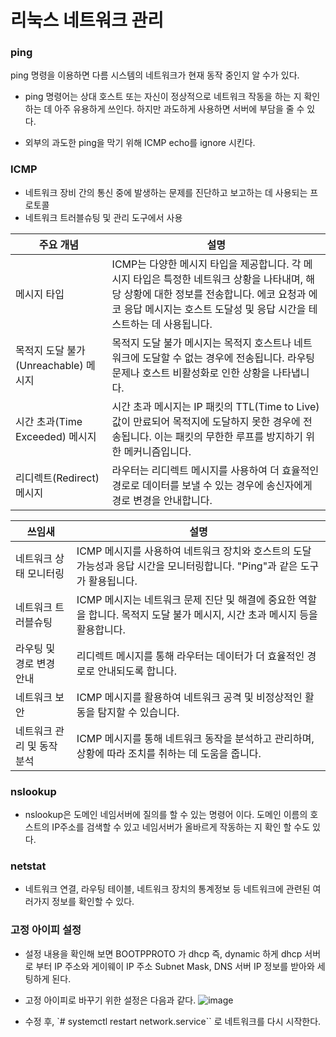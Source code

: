# 리눅스 네트워크 관리

### ping
ping 명령을 이용하면 다름 시스템의 네트워크가 현재 동작 중인지 알 수가 있다.
- ping 명령어는 상대 호스트 또는 자신이 정상적으로 네트워크 작동을 하는 지 확인하는 데 아주 유용하게 쓰인다. 하지만 과도하게 사용하면 서버에 부담을 줄 수 있다.

- 외부의 과도한 ping을 막기 위해  ICMP echo를 ignore 시킨다.

### ICMP
- 네트워크 장비 간의 통신 중에 발생하는 문제를 진단하고 보고하는 데 사용되는 프로토콜
- 네트워크 트러블슈팅 및 관리 도구에서 사용

| 주요 개념                                        | 설명                                                                                                                                                                               |
|--------------------------------------------------|------------------------------------------------------------------------------------------------------------------------------------------------------------------------------------|
| 메시지 타입                                     | ICMP는 다양한 메시지 타입을 제공합니다. 각 메시지 타입은 특정한 네트워크 상황을 나타내며, 해당 상황에 대한 정보를 전송합니다. 에코 요청과 에코 응답 메시지는 호스트 도달성 및 응답 시간을 테스트하는 데 사용됩니다. |
| 목적지 도달 불가(Unreachable) 메시지            | 목적지 도달 불가 메시지는 목적지 호스트나 네트워크에 도달할 수 없는 경우에 전송됩니다. 라우팅 문제나 호스트 비활성화로 인한 상황을 나타냅니다.                                    |
| 시간 초과(Time Exceeded) 메시지                | 시간 초과 메시지는 IP 패킷의 TTL(Time to Live) 값이 만료되어 목적지에 도달하지 못한 경우에 전송됩니다. 이는 패킷의 무한한 루프를 방지하기 위한 메커니즘입니다.                  |
| 리디렉트(Redirect) 메시지                      | 라우터는 리디렉트 메시지를 사용하여 더 효율적인 경로로 데이터를 보낼 수 있는 경우에 송신자에게 경로 변경을 안내합니다.                                                       |


| 쓰임새                                        | 설명                                                                                                                      |
|-----------------------------------------------|---------------------------------------------------------------------------------------------------------------------------|
| 네트워크 상태 모니터링                        | ICMP 메시지를 사용하여 네트워크 장치와 호스트의 도달 가능성과 응답 시간을 모니터링합니다. "Ping"과 같은 도구가 활용됩니다.      |
| 네트워크 트러블슈팅                          | ICMP 메시지는 네트워크 문제 진단 및 해결에 중요한 역할을 합니다. 목적지 도달 불가 메시지, 시간 초과 메시지 등을 활용합니다. |
| 라우팅 및 경로 변경 안내                    | 리디렉트 메시지를 통해 라우터는 데이터가 더 효율적인 경로로 안내되도록 합니다.                                       |
| 네트워크 보안                               | ICMP 메시지를 활용하여 네트워크 공격 및 비정상적인 활동을 탐지할 수 있습니다.                                          |
| 네트워크 관리 및 동작 분석                   | ICMP 메시지를 통해 네트워크 동작을 분석하고 관리하며, 상황에 따라 조치를 취하는 데 도움을 줍니다.                      |


### nslookup
- nslookup은 도메인 네임서버에 질의를 할 수 있는 명령어 이다. 도메인 이름의 호스트의 IP주소를 검색할 수 있고 네임서버가 올바르게 작동하는 지 확인 할 수도 있다.

### netstat
- 네트워크 연결, 라우팅 테이블, 네트워크 장치의 통계정보 등 네트워크에 관련된 여러가지 정보를 확인할 수 있다.

### 고정 아이피 설정 
- 설정 내용을 확인해 보면 BOOTPPROTO 가 dhcp 즉, dynamic 하게 dhcp 서버로 부터 IP 주소와 게이웨이 IP 주소 Subnet Mask, DNS 서버 IP 정보를 받아와 세팅하게 된다.

- 고정 아이피로 바꾸기 위한 설정은 다음과 같다.
![image](blob:https://velog.io/a2b8c7d8-1610-435e-a723-145e7b851add)
- 수정 후,
`# systemctl restart network.service``  로 네트워크를 다시 시작한다.